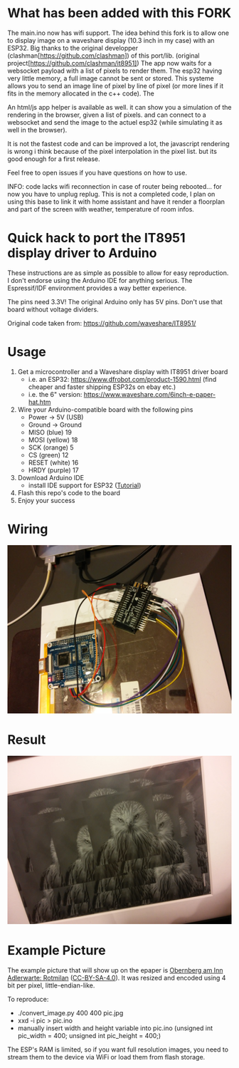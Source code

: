 # What has been added with this FORK
The main.ino now has wifi support. The idea behind this fork is to allow one to display image on a waveshare display (10.3 inch in my case) with an ESP32. Big thanks to the original developper (clashman[https://github.com/clashman]) of this port/lib. (original project[https://github.com/clashman/it8951])
The app now waits for a websocket payload with a list of pixels to render them. The esp32 having very little memory, a full image cannot be sent or stored. This systeme allows you to send an image line of pixel by line of pixel (or more lines if it fits in the memory allocated in the c++ code). The

An html/js app helper is available as well. it can show you a simulation of the rendering in the browser, given a list of pixels. and can connect to a websocket and send the image to the actuel esp32 (while simulating it as well in the browser).

It is not the fastest code and can be improved a lot, the javascript rendering is wrong i think because of the pixel interpolation in the pixel list. but its good enough for a first release.

Feel free to open issues if you have questions on how to use.

INFO: code lacks wifi reconnection in case of router being rebooted... for now you have to unplug replug.
This is not a completed code, I plan on using this base to link it with home assistant and have it render a floorplan and part of the screen with weather, temperature of room infos.

# Quick hack to port the IT8951 display driver to Arduino
These instructions are as simple as possible to allow for easy reproduction. I don't endorse using the Arduino IDE for anything serious. The Espressif/IDF environment provides a way better experience.

The pins need 3.3V! The original Arduino only has 5V pins. Don't use that board without voltage dividers.

Original code taken from: https://github.com/waveshare/IT8951/

# Usage
1. Get a microcontroller and a Waveshare display with IT8951 driver board
    * i.e. an ESP32: https://www.dfrobot.com/product-1590.html (find cheaper and faster shipping ESP32s on ebay etc.)
    * i.e. the 6" version: https://www.waveshare.com/6inch-e-paper-hat.htm
2. Wire your Arduino-compatible board with the following pins
    * Power -> 5V (USB)
    * Ground -> Ground
    * MISO (blue)   19
    * MOSI (yellow) 18
    * SCK (orange)   5
    * CS (green)    12
    * RESET (white) 16
    * HRDY (purple) 17
3. Download Arduino IDE
    * install IDE support for ESP32 ([Tutorial](https://randomnerdtutorials.com/installing-the-esp32-board-in-arduino-ide-windows-instructions/))
4. Flash this repo's code to the board
5. Enjoy your success

# Wiring
![Wiring](/it8951/wiring.jpg)

# Result
![Result](/it8951/result.jpg)

# Example Picture
The example picture that will show up on the epaper is [Obernberg am Inn Adlerwarte: Rotmilan](https://commons.wikimedia.org/wiki/File:Obernberg_am_Inn_Adlerwarte_Rotmilan-0136.jpg)
([CC-BY-SA-4.0](https://creativecommons.org/licenses/by-sa/4.0/)).
It was resized and encoded using 4 bit per pixel, little-endian-like.

To reproduce:
* ./convert_image.py 400 400 pic.jpg
* xxd -i pic > pic.ino
* manually insert width and height variable into pic.ino (unsigned int pic_width = 400; unsigned int pic_height = 400;)

The ESP's RAM is limited, so if you want full resolution images, you need to stream them to the device via WiFi or load them from flash storage.
